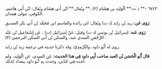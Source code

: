٦٧٤٣ -** د ت:** الْوَلِيد بن هِشَام (٢) ،** ويُقال:** ابْن أَبي هِشَام ويُقال: ابْن أَبي هاشم، الكوفي، مولى همدان.

**رَوَى عَن:** زيد بْن زايد (د ت) ويُقال: ابن زائدة والقاسم ابن مُحَمَّد بْن أَبي بكر الصديق.

**رَوَى عَنه:** إسرائيل بْن يونس (د ت) وقيل: عَنْ إسرائيل (ت) ، عَن إِسْمَاعِيل بْن عَبْد الرَّحْمَنِ السدي عنه، والسكن بْن أَبي السكن البرجمي (٣) .

روى له أَبُو داود، والتِّرْمِذِيّ، وقد ذكرنا حديثه في ترجمة زيد بْن زايد.

**قال أَبُو الْحَسَن بْن العبد صاحب أَبِي داود فِي هذا الحديث:** عَنِ السدي، عَنِ الْوَلِيد، ولم أجده فِي كتابي، وحدث بِهِ أَبُو داود ببغداد كذلك.